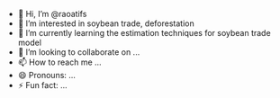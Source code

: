 - 👋 Hi, I’m @raoatifs
- 👀 I’m interested in soybean trade, deforestation 
- 🌱 I’m currently learning the estimation techniques for soybean trade model 
- 💞️ I’m looking to collaborate on ...
- 📫 How to reach me ...
- 😄 Pronouns: ...
- ⚡ Fun fact: ...

<!---
raoatifs/raoatifs is a ✨ special ✨ repository because its `README.md` (this file) appears on your GitHub profile.
You can click the Preview link to take a look at your changes.
--->
